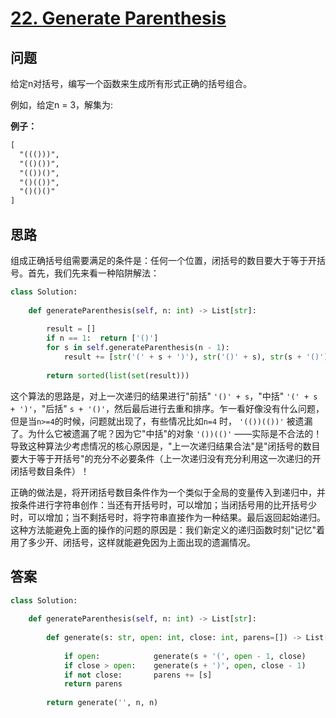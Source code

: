 # [22. Generate Parenthesis](https://leetcode.com/problems/generate-parentheses/)

## 问题

给定n对括号，编写一个函数来生成所有形式正确的括号组合。

例如，给定n = 3，解集为:

**例子：**

```markdown
[
  "((()))",
  "(()())",
  "(())()",
  "()(())",
  "()()()"
]
```

## 思路

组成正确括号组需要满足的条件是：任何一个位置，闭括号的数目要大于等于开括号。首先，我们先来看一种陷阱解法：

```python
class Solution:
    
    def generateParenthesis(self, n: int) -> List[str]:
        
        result = []
        if n == 1:  return ['()']
        for s in self.generateParenthesis(n - 1):
            result += [str('(' + s + ')'), str('()' + s), str(s + '()')]
        
        return sorted(list(set(result)))
```

这个算法的思路是，对上一次递归的结果进行"前括" `'()' + s`，"中括" `'(' + s + ')'`，"后括" `s + '()'`，然后最后进行去重和排序。乍一看好像没有什么问题，但是当`n>=4`的时候，问题就出现了，有些情况比如`n=4` 时， `'(())(())'` 被遗漏了。为什么它被遗漏了呢？因为它"中括"的对象 `'())(()'` ——实际是不合法的！导致这种算法少考虑情况的核心原因是，"上一次递归结果合法"是"闭括号的数目要大于等于开括号"的充分不必要条件（上一次递归没有充分利用这一次递归的开闭括号数目条件）！

正确的做法是，将开闭括号数目条件作为一个类似于全局的变量传入到递归中，并按条件进行字符串创作：当还有开括号时，可以增加；当闭括号用的比开括号少时，可以增加；当不剩括号时，将字符串直接作为一种结果。最后返回起始递归。这种方法能避免上面的操作的问题的原因是：我们新定义的递归函数时刻"记忆"着用了多少开、闭括号，这样就能避免因为上面出现的遗漏情况。

## 答案

```python
class Solution:
    
    def generateParenthesis(self, n: int) -> List[str]:
        
        def generate(s: str, open: int, close: int, parens=[]) -> List[str]:
            
            if open:            generate(s + '(', open - 1, close)
            if close > open:    generate(s + ')', open, close - 1)
            if not close:       parens += [s]
            return parens
            
        return generate('', n, n)
```

